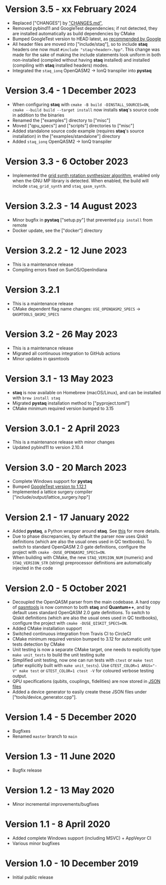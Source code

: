 # Version 3.5 - xx February 2024

- Replaced ["CHANGES"] by
  ["CHANGES.md"](https://github.com/softwareQinc/staq/blob/main/CHANGES.md),
- Removed pybind11 and GoogleTest dependencies; if not detected, they are
  installed automatically as build dependencies by CMake
- Bumped GoogleTest version to HEAD latest, as
  [recommended by Google](https://github.com/google/googletest?tab=readme-ov-file#live-at-head)
- All header files are moved into ["include/staq"], so to include **staq**
  headers one now must `#include "staq/<header>.hpp"`. This change was made for
  the sake of making the include statements look uniform in both non-installed
  (compiled without having **staq** installed) and installed
  (compiling with **staq** installed headers) modes.
- Integrated the `staq_ionq` OpenQASM2 -> IonQ transpiler into **pystaq**

# Version 3.4 - 1 December 2023

- When configuring **staq** with `cmake -B build -DINSTALL_SOURCES=ON`,
  `cmake --build build --target install` now installs **staq**'s source code in
  addition to the binaries
- Renamed the ["examples"] directory to ["misc"]
- Moved ["qpu_specs"] and ["scripts"] directories to ["misc"]
- Added standalone source code example (requires **staq**'s source
  installation) in the ["examples/standalone"] directory
- Added `staq_ionq` OpenQASM2 -> IonQ transpiler

# Version 3.3 - 6 October 2023

- Implemented the
  [grid synth rotation synthesizer algorithm](https://arxiv.org/abs/1403.2975),
  enabled only when the GNU MP library
  is detected. When enabled, the build will include `staq_grid_synth` and
  `staq_qasm_synth`.

# Version 3.2.3 - 14 August 2023

- Minor bugfix in **pystaq** ["setup.py"] that prevented `pip install`
  from remote
- Docker update, see the ["docker"] directory

# Version 3.2.2 - 12 June 2023

- This is a maintenance release
- Compiling errors fixed on SunOS/OpenIndiana

# Version 3.2.1

- This is a maintenance release
- CMake dependent flag name changes:
  `USE_OPENQASM2_SPECS` -> `QASMTOOLS_QASM2_SPECS`

# Version 3.2 - 26 May 2023

- This is a maintenance release
- Migrated all continuous integration to GitHub actions
- Minor updates in qasmtools

# Version 3.1 - 13 May 2023

- **staq** is now available on Homebrew (macOS/Linux), and can be installed
  with `brew install staq`
- Migrated **pystaq** installation method to ["pyproject.toml"]
- CMake minimum required version bumped to 3.15

# Version 3.0.1 - 2 April 2023

- This is a maintenance release with minor changes
- Updated pybind11 to version 2.10.4

# Version 3.0 - 20 March 2023

- Complete Windows support for **pystaq**
- Bumped
  [GoogleTest version to 1.12.1](https://github.com/google/googletest/commit/58d77fa8070e8cec2dc1ed015d66b454c8d78850)
- Implemented a lattice surgery compiler ["include/output/lattice_surgery.hpp"]

# Version 2.1 - 17 January 2022

- Added **pystaq**, a Python wrapper around **staq**. See
  [this](https://github.com/softwareQinc/staq/wiki/pystaq) for more details.
- Due to phase discrepancies, by default the parser now uses Qiskit definitions
  (which are also the usual ones used in QC textbooks). To switch to standard
  OpenQASM 2.0 gate definitions, configure the project with
  `cmake -DUSE_OPENQASM2_SPECS=ON`.
- When building with CMake, the new `STAQ_VERSION_NUM` (numeric) and
  `STAQ_VERSION_STR` (string) preprocessor definitions are automatically
  injected in the code

# Version 2.0 - 5 October 2021

- Decoupled the OpenQASM parser from the main codebase. A hard copy of
  [qasmtools](https://github.com/softwareQinc/qasmtools) is now common to both
  **staq** and **Quantum++**, and by default uses standard OpenQASM 2.0 gate
  definitions. To switch to Qiskit definitions (which are also the usual ones
  used in QC textbooks), configure the project with
  `cmake -DUSE_QISKIT_SPECS=ON`.
- Added CMake installation support
- Switched continuous integration from Travis CI to CircleCI
- CMake minimum required version bumped to 3.12 for automatic unit tests
  detection by CMake
- Unit testing is now a separate CMake target, one needs to explicitly type
  `make unit_tests` to build the unit testing suite
- Simplified unit testing, now one can run tests with `ctest` or `make test`
  (after explicitly built with `make unit_tests`). Use
  `GTEST_COLOR=1 ARGS="-V" make test` or `GTEST_COLOR=1 ctest -V` for coloured
  verbose testing output.
- QPU specifications (qubits, couplings, fidelities) are now stored in
  [JSON files](https://github.com/softwareQinc/staq/tree/main/misc/qpu_specs)
- Added a device generator to easily create these JSON files under
  ["tools/device_generator.cpp"].

# Version 1.4 - 5 December 2020

- Bugfixes
- Renamed `master` branch to `main`

# Version 1.3 - 11 June 2020

- Bugfix release

# Version 1.2 - 13 May 2020

- Minor incremental improvements/bugfixes

# Version 1.1 - 8 April 2020

- Added complete Windows support (including MSVC) + AppVeyor CI
- Various minor bugfixes

# Version 1.0 - 10 December 2019

- Initial public release
